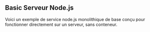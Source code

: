## Basic Serveur Node.js

Voici un exemple de service node.js monolithique de base conçu pour fonctionner directement sur un serveur, sans conteneur.